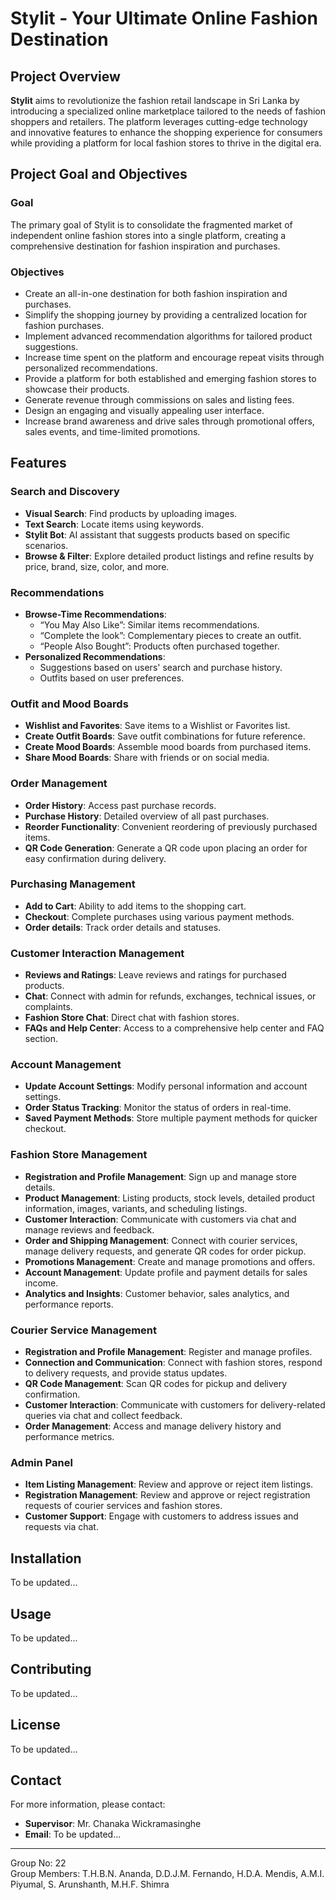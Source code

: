 # Stylit - Your Ultimate Online Fashion Destination

## Project Overview

**Stylit** aims to revolutionize the fashion retail landscape in Sri Lanka by introducing a specialized online marketplace tailored to the needs of fashion shoppers and retailers. The platform leverages cutting-edge technology and innovative features to enhance the shopping experience for consumers while providing a platform for local fashion stores to thrive in the digital era.

## Project Goal and Objectives

### Goal

The primary goal of Stylit is to consolidate the fragmented market of independent online fashion stores into a single platform, creating a comprehensive destination for fashion inspiration and purchases.

### Objectives

- Create an all-in-one destination for both fashion inspiration and purchases.
- Simplify the shopping journey by providing a centralized location for fashion purchases.
- Implement advanced recommendation algorithms for tailored product suggestions.
- Increase time spent on the platform and encourage repeat visits through personalized recommendations.
- Provide a platform for both established and emerging fashion stores to showcase their products.
- Generate revenue through commissions on sales and listing fees.
- Design an engaging and visually appealing user interface.
- Increase brand awareness and drive sales through promotional offers, sales events, and time-limited promotions.

## Features

### Search and Discovery

- **Visual Search**: Find products by uploading images.
- **Text Search**: Locate items using keywords.
- **Stylit Bot**: AI assistant that suggests products based on specific scenarios.
- **Browse & Filter**: Explore detailed product listings and refine results by price, brand, size, color, and more.

### Recommendations

- **Browse-Time Recommendations**:
  - “You May Also Like”: Similar items recommendations.
  - “Complete the look”: Complementary pieces to create an outfit.
  - “People Also Bought”: Products often purchased together.
- **Personalized Recommendations**:
  - Suggestions based on users' search and purchase history.
  - Outfits based on user preferences.

### Outfit and Mood Boards

- **Wishlist and Favorites**: Save items to a Wishlist or Favorites list.
- **Create Outfit Boards**: Save outfit combinations for future reference.
- **Create Mood Boards**: Assemble mood boards from purchased items.
- **Share Mood Boards**: Share with friends or on social media.

### Order Management

- **Order History**: Access past purchase records.
- **Purchase History**: Detailed overview of all past purchases.
- **Reorder Functionality**: Convenient reordering of previously purchased items.
- **QR Code Generation**: Generate a QR code upon placing an order for easy confirmation during delivery.

### Purchasing Management

- **Add to Cart**: Ability to add items to the shopping cart.
- **Checkout**: Complete purchases using various payment methods.
- **Order details**: Track order details and statuses.

### Customer Interaction Management

- **Reviews and Ratings**: Leave reviews and ratings for purchased products.
- **Chat**: Connect with admin for refunds, exchanges, technical issues, or complaints.
- **Fashion Store Chat**: Direct chat with fashion stores.
- **FAQs and Help Center**: Access to a comprehensive help center and FAQ section.

### Account Management

- **Update Account Settings**: Modify personal information and account settings.
- **Order Status Tracking**: Monitor the status of orders in real-time.
- **Saved Payment Methods**: Store multiple payment methods for quicker checkout.

### Fashion Store Management

- **Registration and Profile Management**: Sign up and manage store details.
- **Product Management**: Listing products, stock levels, detailed product information, images, variants, and scheduling listings.
- **Customer Interaction**: Communicate with customers via chat and manage reviews and feedback.
- **Order and Shipping Management**: Connect with courier services, manage delivery requests, and generate QR codes for order pickup.
- **Promotions Management**: Create and manage promotions and offers.
- **Account Management**: Update profile and payment details for sales income.
- **Analytics and Insights**: Customer behavior, sales analytics, and performance reports.

### Courier Service Management

- **Registration and Profile Management**: Register and manage profiles.
- **Connection and Communication**: Connect with fashion stores, respond to delivery requests, and provide status updates.
- **QR Code Management**: Scan QR codes for pickup and delivery confirmation.
- **Customer Interaction**: Communicate with customers for delivery-related queries via chat and collect feedback.
- **Order Management**: Access and manage delivery history and performance metrics.

### Admin Panel

- **Item Listing Management**: Review and approve or reject item listings.
- **Registration Management**: Review and approve or reject registration requests of courier services and fashion stores.
- **Customer Support**: Engage with customers to address issues and requests via chat.

## Installation

To be updated...

## Usage

To be updated...

## Contributing

To be updated...

## License

To be updated...

## Contact

For more information, please contact:

- **Supervisor**: Mr. Chanaka Wickramasinghe
- **Email**: To be updated...

---

Group No: 22  
Group Members: T.H.B.N. Ananda, D.D.J.M. Fernando, H.D.A. Mendis, A.M.I. Piyumal, S. Arunshanth, M.H.F. Shimra
